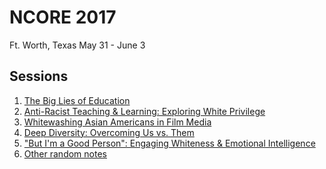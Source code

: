 # NCORE 2017
Ft. Worth, Texas
May 31 - June 3

## Sessions
1. [The Big Lies of Education](lies-of-ed.md)
1. [Anti-Racist Teaching & Learning: Exploring White Privilege](anti-racist-teach.md)
1. [Whitewashing Asian Americans in Film Media](whitewashing.md)
1. [Deep Diversity: Overcoming Us vs. Them](deep-diversity.md)
1. ["But I'm a Good Person": Engaging Whiteness & Emotional Intelligence](whiteness.md)
1. [Other random notes](random.md)
